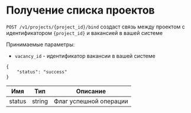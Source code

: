 # Получение списка проектов

`POST /v1/projects/{project_id}/bind` создаст связь между проектом с идентификатором `{project_id}` и вакансией в вашей системе

Принимаемые параметры:

* `vacancy_id` - идентификатор вакансии в вашей системе


```
{
	"status": "success"
}
```


Имя | Тип | Описание
--- | --- | ---
status | string | Флаг успешной операции




